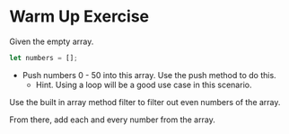 # Warm Up Exercise


Given the empty array.

```js
let numbers = [];
```

- Push numbers 0 - 50 into this array. Use the push method to do this. 
  - Hint. Using a loop will be a good use case in this scenario. 

Use the built in array method filter to filter out even numbers of the array. 

From there, add each and every number from the array. 
